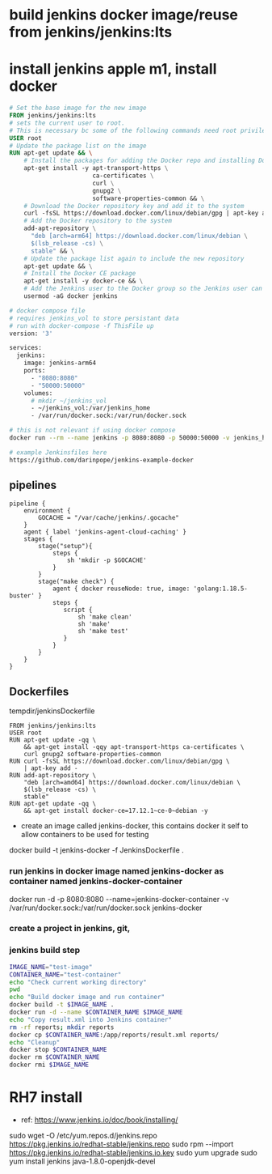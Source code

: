 # build jenkins docker image/reuse from jenkins/jenkins:lts

# install jenkins apple m1, install docker

```Dockerfile
# Set the base image for the new image
FROM jenkins/jenkins:lts
# sets the current user to root.
# This is necessary bc some of the following commands need root privileges.
USER root
# Update the package list on the image
RUN apt-get update && \
    # Install the packages for adding the Docker repo and installing Docker
    apt-get install -y apt-transport-https \
                       ca-certificates \
                       curl \
                       gnupg2 \
                       software-properties-common && \
    # Download the Docker repository key and add it to the system
    curl -fsSL https://download.docker.com/linux/debian/gpg | apt-key add - && \
    # Add the Docker repository to the system
    add-apt-repository \
      "deb [arch=arm64] https://download.docker.com/linux/debian \
      $(lsb_release -cs) \
      stable" && \
    # Update the package list again to include the new repository
    apt-get update && \
    # Install the Docker CE package
    apt-get install -y docker-ce && \
    # Add the Jenkins user to the Docker group so the Jenkins user can run Docker commands
    usermod -aG docker jenkins
```

```Dockerfile
# docker compose file
# requires jenkins_vol to store persistant data
# run with docker-compose -f ThisFile up
version: '3'

services:
  jenkins:
    image: jenkins-arm64
    ports:
      - "8080:8080"
      - "50000:50000"
    volumes:
      # mkdir ~/jenkins_vol
      - ~/jenkins_vol:/var/jenkins_home
      - /var/run/docker.sock:/var/run/docker.sock
```

```sh
# this is not relevant if using docker compose
docker run --rm --name jenkins -p 8080:8080 -p 50000:50000 -v jenkins_home:/var/jenkins_home jenkins/jenkins

# example Jenkinsfiles here
https://github.com/darinpope/jenkins-example-docker
```

## pipelines

```
pipeline {
    environment {
        GOCACHE = "/var/cache/jenkins/.gocache"
    }
    agent { label 'jenkins-agent-cloud-caching' }
    stages {
        stage("setup"){
            steps {
                sh 'mkdir -p $GOCACHE'
            }
        }
        stage("make check") {
            agent { docker reuseNode: true, image: 'golang:1.18.5-buster' }
            steps {
               script {
		           sh 'make clean'
                   sh 'make'
                   sh 'make test'
               }
            }
        }
    }
}
```

## Dockerfiles

tempdir/jenkinsDockerfile

```
FROM jenkins/jenkins:lts
USER root
RUN apt-get update -qq \
    && apt-get install -qqy apt-transport-https ca-certificates \
    curl gnupg2 software-properties-common
RUN curl -fsSL https://download.docker.com/linux/debian/gpg \
    | apt-key add -
RUN add-apt-repository \
    "deb [arch=amd64] https://download.docker.com/linux/debian \
    $(lsb_release -cs) \
    stable"
RUN apt-get update -qq \
    && apt-get install docker-ce=17.12.1~ce-0~debian -y
```

- create an image called jenkins-docker, this contains docker it self to allow
  containers to be used for testing

docker build -t jenkins-docker -f JenkinsDockerfile .

### run jenkins in docker image named jenkins-docker as container named jenkins-docker-container

docker run -d -p 8080:8080 --name=jenkins-docker-container -v /var/run/docker.sock:/var/run/docker.sock jenkins-docker

### create a project in jenkins, git,

### jenkins build step

```bash
IMAGE_NAME="test-image"
CONTAINER_NAME="test-container"
echo "Check current working directory"
pwd
echo "Build docker image and run container"
docker build -t $IMAGE_NAME .
docker run -d --name $CONTAINER_NAME $IMAGE_NAME
echo "Copy result.xml into Jenkins container"
rm -rf reports; mkdir reports
docker cp $CONTAINER_NAME:/app/reports/result.xml reports/
echo "Cleanup"
docker stop $CONTAINER_NAME
docker rm $CONTAINER_NAME
docker rmi $IMAGE_NAME
```

# RH7 install

- ref:
  https://www.jenkins.io/doc/book/installing/

sudo wget -O /etc/yum.repos.d/jenkins.repo \
 https://pkg.jenkins.io/redhat-stable/jenkins.repo
sudo rpm --import https://pkg.jenkins.io/redhat-stable/jenkins.io.key
sudo yum upgrade
sudo yum install jenkins java-1.8.0-openjdk-devel
